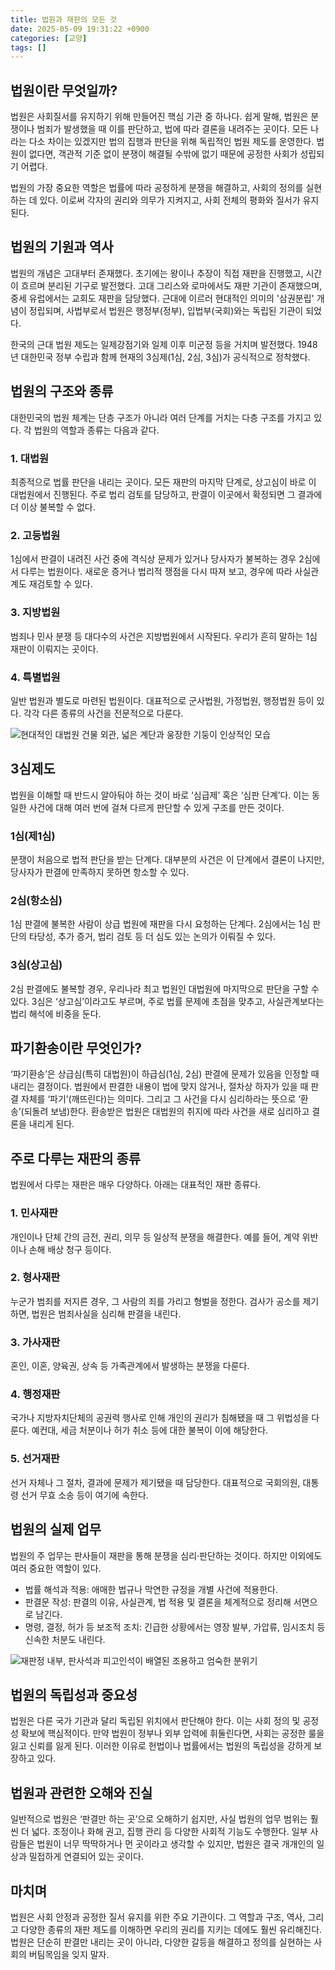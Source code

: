 ```yaml
---
title: 법원과 재판의 모든 것
date: 2025-05-09 19:31:22 +0900
categories: [교양]
tags: []
---
```


## 법원이란 무엇일까?

법원은 사회질서를 유지하기 위해 만들어진 핵심 기관 중 하나다. 쉽게 말해, 법원은 분쟁이나 범죄가 발생했을 때 이를 판단하고, 법에 따라 결론을 내려주는 곳이다. 모든 나라는 다소 차이는 있겠지만 법의 집행과 판단을 위해 독립적인 법원 제도를 운영한다. 법원이 없다면, 객관적 기준 없이 분쟁이 해결될 수밖에 없기 때문에 공정한 사회가 성립되기 어렵다.

법원의 가장 중요한 역할은 법률에 따라 공정하게 분쟁을 해결하고, 사회의 정의를 실현하는 데 있다. 이로써 각자의 권리와 의무가 지켜지고, 사회 전체의 평화와 질서가 유지된다.

## 법원의 기원과 역사

법원의 개념은 고대부터 존재했다. 초기에는 왕이나 추장이 직접 재판을 진행했고, 시간이 흐르며 분리된 기구로 발전했다. 고대 그리스와 로마에서도 재판 기관이 존재했으며, 중세 유럽에서는 교회도 재판을 담당했다. 근대에 이르러 현대적인 의미의 '삼권분립' 개념이 정립되며, 사법부로서 법원은 행정부(정부), 입법부(국회)와는 독립된 기관이 되었다.

한국의 근대 법원 제도는 일제강점기와 일제 이후 미군정 등을 거치며 발전했다. 1948년 대한민국 정부 수립과 함께 현재의 3심제(1심, 2심, 3심)가 공식적으로 정착했다.

## 법원의 구조와 종류

대한민국의 법원 체계는 단층 구조가 아니라 여러 단계를 거치는 다층 구조를 가지고 있다. 각 법원의 역할과 종류는 다음과 같다.

### 1. 대법원

최종적으로 법률 판단을 내리는 곳이다. 모든 재판의 마지막 단계로, 상고심이 바로 이 대법원에서 진행된다. 주로 법리 검토를 담당하고, 판결이 이곳에서 확정되면 그 결과에 더 이상 불복할 수 없다.

### 2. 고등법원

1심에서 판결이 내려진 사건 중에 격식상 문제가 있거나 당사자가 불복하는 경우 2심에서 다루는 법원이다. 새로운 증거나 법리적 쟁점을 다시 따져 보고, 경우에 따라 사실관계도 재검토할 수 있다.

### 3. 지방법원

범죄나 민사 분쟁 등 대다수의 사건은 지방법원에서 시작된다. 우리가 흔히 말하는 1심 재판이 이뤄지는 곳이다.

### 4. 특별법원

일반 법원과 별도로 마련된 법원이다. 대표적으로 군사법원, 가정법원, 행정법원 등이 있다. 각각 다른 종류의 사건을 전문적으로 다룬다.

![현대적인 대법원 건물 외관, 넓은 계단과 웅장한 기둥이 인상적인 모습](assets/img/2025-05-09-8cdc9a72-33e0-41d9-9da0-46e5e89a3755/1746786734404.png)

## 3심제도

법원을 이해할 때 반드시 알아둬야 하는 것이 바로 ‘심급제’ 혹은 ‘심판 단계’다. 이는 동일한 사건에 대해 여러 번에 걸쳐 다르게 판단할 수 있게 구조를 만든 것이다.

### 1심(제1심)

분쟁이 처음으로 법적 판단을 받는 단계다. 대부분의 사건은 이 단계에서 결론이 나지만, 당사자가 판결에 만족하지 못하면 항소할 수 있다.

### 2심(항소심)

1심 판결에 불복한 사람이 상급 법원에 재판을 다시 요청하는 단계다. 2심에서는 1심 판단의 타당성, 추가 증거, 법리 검토 등 더 심도 있는 논의가 이뤄질 수 있다.

### 3심(상고심)

2심 판결에도 불복할 경우, 우리나라 최고 법원인 대법원에 마지막으로 판단을 구할 수 있다. 3심은 ‘상고심’이라고도 부르며, 주로 법률 문제에 초점을 맞추고, 사실관계보다는 법리 해석에 비중을 둔다.

## 파기환송이란 무엇인가?

‘파기환송’은 상급심(특히 대법원)이 하급심(1심, 2심) 판결에 문제가 있음을 인정할 때 내리는 결정이다. 법원에서 판결한 내용이 법에 맞지 않거나, 절차상 하자가 있을 때 판결 자체를 ‘파기’(깨뜨린다)는 의미다. 그리고 그 사건을 다시 심리하라는 뜻으로 ‘환송’(되돌려 보냄)한다. 환송받은 법원은 대법원의 취지에 따라 사건을 새로 심리하고 결론을 내리게 된다.

## 주로 다루는 재판의 종류

법원에서 다루는 재판은 매우 다양하다. 아래는 대표적인 재판 종류다.

### 1. 민사재판

개인이나 단체 간의 금전, 권리, 의무 등 일상적 분쟁을 해결한다. 예를 들어, 계약 위반이나 손해 배상 청구 등이다.

### 2. 형사재판

누군가 범죄를 저지른 경우, 그 사람의 죄를 가리고 형벌을 정한다. 검사가 공소를 제기하면, 법원은 범죄사실을 심리해 판결을 내린다.

### 3. 가사재판

혼인, 이혼, 양육권, 상속 등 가족관계에서 발생하는 분쟁을 다룬다.

### 4. 행정재판

국가나 지방자치단체의 공권력 행사로 인해 개인의 권리가 침해됐을 때 그 위법성을 다룬다. 예컨대, 세금 처분이나 허가 취소 등에 대한 불복이 이에 해당한다.

### 5. 선거재판

선거 자체나 그 절차, 결과에 문제가 제기됐을 때 담당한다. 대표적으로 국회의원, 대통령 선거 무효 소송 등이 여기에 속한다.

## 법원의 실제 업무

법원의 주 업무는 판사들이 재판을 통해 분쟁을 심리·판단하는 것이다. 하지만 이외에도 여러 중요한 역할이 있다.

- 법률 해석과 적용: 애매한 법규나 막연한 규정을 개별 사건에 적용한다.
- 판결문 작성: 판결의 이유, 사실관계, 법 적용 및 결론을 체계적으로 정리해 서면으로 남긴다.
- 명령, 결정, 허가 등 보조적 조치: 긴급한 상황에서는 영장 발부, 가압류, 임시조치 등 신속한 처분도 내린다.

![재판정 내부, 판사석과 피고인석이 배열된 조용하고 엄숙한 분위기](assets/img/2025-05-09-8cdc9a72-33e0-41d9-9da0-46e5e89a3755/1746786751357.png)

## 법원의 독립성과 중요성

법원은 다른 국가 기관과 달리 독립된 위치에서 판단해야 한다. 이는 사회 정의 및 공정성 확보에 핵심적이다. 만약 법원이 정부나 외부 압력에 휘둘린다면, 사회는 공정한 룰을 잃고 신뢰를 잃게 된다. 이러한 이유로 헌법이나 법률에서는 법원의 독립성을 강하게 보장하고 있다.

## 법원과 관련한 오해와 진실

일반적으로 법원은 ‘판결만 하는 곳’으로 오해하기 쉽지만, 사실 법원의 업무 범위는 훨씬 더 넓다. 조정이나 화해 권고, 집행 관리 등 다양한 사회적 기능도 수행한다. 일부 사람들은 법원이 너무 딱딱하거나 먼 곳이라고 생각할 수 있지만, 법원은 결국 개개인의 일상과 밀접하게 연결되어 있는 곳이다.

## 마치며

법원은 사회 안정과 공정한 질서 유지를 위한 주요 기관이다. 그 역할과 구조, 역사, 그리고 다양한 종류의 재판 제도를 이해하면 우리의 권리를 지키는 데에도 훨씬 유리해진다. 법원은 단순히 판결만 내리는 곳이 아니라, 다양한 갈등을 해결하고 정의를 실현하는 사회의 버팀목임을 잊지 말자.
